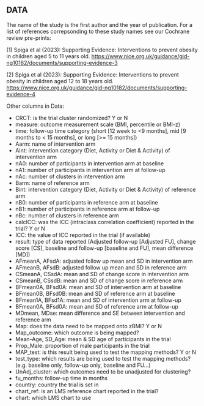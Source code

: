 ## DATA
The name of the study is the first author and the year of publication. For a list of references correpsonding to these study names see our Cochrane review pre-prints: 

(1) Spiga et al (2023): Supporting Evidence: Interventions to prevent obesity in children aged 5 to 11 years old. https://www.nice.org.uk/guidance/gid-ng10182/documents/supporting-evidence-3

(2) Spiga et al (2023): Supporting Evidence: Interventions to prevent obesity in children aged 12 to 18 years old. https://www.nice.org.uk/guidance/gid-ng10182/documents/supporting-evidence-4

Other columns in Data:
- CRCT: is the trial cluster randomized? Y or N
- measure: outcome measurement scale (BMI, percentile or BMI-z)
- time: follow-up time category (short [12 week to <9 months], mid [9 months to < 15 months], or long [>= 15 months])
- Aarm: name of intervention arm
- Aint: intervention category (Diet, Activity or Diet & Activity) of intervention arm
- nA0: number of participants in intervention arm at baseline
- nA1: number of participants in intervention arm at follow-up
- nAc: number of clusters in intervention arm
- Barm: name of reference arm
- Bint: intervention category (Diet, Activity or Diet & Activity) of reference arm
- nB0: number of participants in reference arm at baseline
- nB1: number of participants in reference arm at follow-up
- nBc: number of clusters in reference arm
- calcICC: was the ICC (intraclass correlation coefficient) reported in the trial? Y or N
- ICC: the value of ICC reported in the trial (if available)
- result: type of data reported (Adjusted follow-up [Adjusted FU], change score [CS], baseline and follow-up [baseline and FU], mean difference [MD])
- AFmeanA, AFsdA: adjusted follow up mean and SD in intervention arm
- AFmeanB, AFsdB: adjusted follow up mean and SD in reference arm
- CSmeanA, CSsdA: mean and SD of change score in intervention arm
- CSmeanB, CSsdB: mean and SD of change score in reference arm
- BFmean0A, BFsd0A: mean and SD of intervention arm at baseline
- BFmean0B, BFsd0B: mean and SD of reference arm at baseline
- BFmean1A, BFsd1A: mean and SD of intervention arm at follow-up
- BFmean0A, BFsd0A: mean and SD of reference arm at follow-up
- MDmean, MDse: mean difference and SE between intervention and reference arm
- Map: does the data need to be mapped onto zBMI? Y or N
- Map_outcome: which outcome is being mapped?
- Mean-Age, SD_Age: mean & SD age of participants in the trial
- Prop_Male: proportion of male participants in the trial
- MAP_test: is this result being used to test the mapping methods? Y or N
- test_type: which results are being used to test the mapping methods? (e.g. baseline only, follow-up only, baseline and FU...)
- UnAdj_cluster: which outcomes need to be unadjusted for clustering?
- fu_months: follow-up time in months
- country: country the trial is set in
- chart_ref: is an LMS reference chart reported in the trial?
- chart: which LMS chart to use
